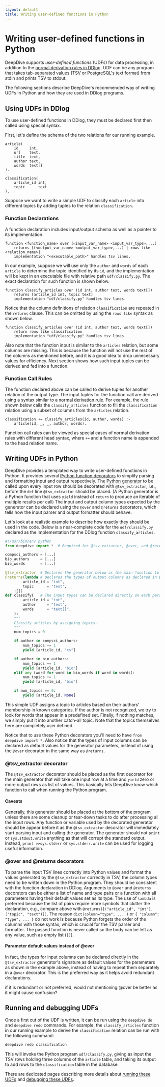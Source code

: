 ```yaml
---
layout: default
title: Writing user-defined functions in Python
---
```


# Writing user-defined functions in Python

DeepDive supports *user-defined functions* (UDFs) for data processing, in addition to the [normal derivation rules in DDlog](writing-dataflow-ddlog.md).
UDF can be any program that takes tab-separated values ([TSV or PostgreSQL's text format](http://www.postgresql.org/docs/9.1/static/sql-copy.html#AEN64351)) from stdin and prints TSV to stdout.

The following sections describe DeepDive's recommended way of writing UDFs in Python and how they are used in DDlog programs.


## Using UDFs in DDlog

To use user-defined functions in DDlog, they must be declared first then called using special syntax.

First, let's define the schema of the two relations for our running example.

```ddlog
article(
    id     int,
    url    text,
    title  text,
    author text,
    words  text[]
).

classification(
    article_id int,
    topic      text
).
```

Suppose we want to write a simple UDF to classify each `article` into different topics by adding tuples to the relation `classification`.


### Function Declarations
A function declaration includes input/output schema as well as a pointer to its implementation.

```ddlog
function <function_name> over (<input_var_name> <input_var_type>,...)
    returns [(<output_var_name> <output_var_type>,...) | rows like <relation_name>]
    implementation "<executable_path>" handles tsv lines.
```

In our example, suppose we will use only the `author` and `words` of each `article` to determine the topic identified by its `id`, and the implementation will be kept in an executable file with relative path `udf/classify.py`.
The exact declaration for such function is shown below.

```ddlog
function classify_articles over (id int, author text, words text[])
    returns (article_id int, topic text)
    implementation "udf/classify.py" handles tsv lines.
```

Notice that the column definitions of relation `classification` are repeated in the `returns` clause.
This can be omitted by using the `rows like` syntax as shown below.

```ddlog
function classify_articles over (id int, author text, words text[])
    return rows like classification
    implementation "udf/classify.py" handles tsv lines.
```

Also note that the function input is similar to the `articles` relation, but some columns are missing.
This is because the function will not use the rest of the columns as mentioned before, and it is a good idea to drop unnecessary values for efficiency.
Next section shows how such input tuples can be derived and fed into a function.


### Function Call Rules
The function declared above can be called to derive tuples for another relation of the output type.
The input tuples for the function call are derived using a syntax similar to a [normal derivation rule](writing-dataflow-ddlog.md#normal-derivation-rules).
For example, the rule shown below calls the `classify_articles` function to fill the `classification` relation using a subset of columns from the `articles` relation.

```ddlog
classification += classify_articles(id, author, words) :-
    article(id, _, _, author, words).
```

Function call rules can be viewed as special cases of normal derivation rules with different head syntax, where `+=` and a function name is appended to the head relation name.

## Writing UDFs in Python

DeepDive provides a templated way to write user-defined functions in Python.
It provides several [Python function decorators](https://www.python.org/dev/peps/pep-0318/) to simplify parsing and formatting input and output respectively.
The [Python generator](https://www.python.org/dev/peps/pep-0255/) to be called upon every input row should be decorated with `@tsv_extractor`, i.e., before the `def` line `@tsv_extractor` should be placed.
(A Python generator is a Python function that uses `yield` instead of `return` to produce an iterable of multiple results per call)
The input and output column types expected by the generator can be declared using the `@over` and  `@returns` decorators, which tells how the input parser and output formatter should behave.

Let's look at a realistic example to describe how exactly they should be used in the code.
Below is a near-complete code for the `udf/classify.py` declared as the implementation for the DDlog function `classify_articles`.

```python
#!/usr/bin/env python
from deepdive import *  # Required for @tsv_extractor, @over, and @returns

compsci_authors = [...]
bio_authors     = [...]
bio_words       = [...]

@tsv_extractor  # Declares the generator below as the main function to call
@returns(lambda # Declares the types of output columns as declared in DDlog
        article_id = "int",
        topic      = "text",
    :[])
def classify(   # The input types can be declared directly on each parameter as its default value
        article_id = "int",
        author     = "text",
        words      = "text[]",
    ):
    """
    Classify articles by assigning topics.
    """
    num_topics = 0

    if author in compsci_authors:
        num_topics += 1
        yield [article_id, "cs"]

    if author in bio_authors:
        num_topics += 1
        yield [article_id, "bio"]
    elif any (word for word in bio_words if word in words):
        num_topics += 1
        yield [article_id, "bio"]

    if num_topics == 0:
        yield [article_id, None]
```

This simple UDF assigns a topic to articles based on their authors' membership in known categories.
If the author is not recognized, we try to look for words that appear in a predefined set.
Finally, if nothing matches, we simply put it into another catch-all topic.
Note that the topics themselves here are completely user defined.

Notice that to use these Python decorators you'll need to have `from deepdive import *`.
Also notice that the types of input columns can be declared as default values for the generator parameters, instead of using the `@over` decorator in the same way as `@returns`.

### @tsv_extractor decorator

The `@tsv_extractor` decorator should be placed as the first decorator for the main generator that will take one input row at a time and `yield` zero or more output rows as list of values.
This basically lets DeepDive know which function to call when running the Python program.

#### Caveats
Generally, this generator should be placed at the bottom of the program unless there are some cleanup or tear-down tasks to do after processing all the input rows.
Any function or variable used by the decorated generator should be appear before it as the `@tsv_extractor` decorator will immediately start parsing input and calling the generator.
The generator should not `print` or `sys.stdout.write` anything as that will corrupt the standard output.
Instead, `print >>sys.stderr` or `sys.stderr.write` can be used for logging useful information.

### @over and @returns decorators

To parse the input TSV lines correctly into Python values and format the values generated by the `@tsv_extractor` correctly in TSV, the column types need to be written down in the Python program.
They should be consistent with the function declaration in DDlog.
Arguments to `@over` and `@returns` decorators can be either a list of name and type pairs or a function with all parameters having their default values set as its type.
The use of `lambda` is preferred because the list of pairs require more symbols that clutter the declaration, e.g., compare above with `@returns([("article_id", "int"), ("topic", "text")])`.
The reason `dict(column="type", ... )` or `{ "column": "type", ... }` do not work is because Python forgets the order of the columns with those syntax, which is crucial for the TSV parser and formatter.
The passed function is never called so the body can be left as any value, such as empty list (`[]`).

#### Parameter default values instead of @over

In fact, the types for input columns can be declared directly in the `@tsv_extractor` generator's signature as default values for the parameters as shown in the example above, instead of having to repeat them separately in a `@over` decorator.
This is the preferred way as it helps avoid redundant declarations.

<todo>if it is redundant or not preferred, would not mentioning @over be better as it might cause confusion?</todo>

## Running and debugging UDFs

Once a first cut of the UDF is written, it can be run using the `deepdive do` and `deepdive redo` commands.
For example, the `classify_articles` function in our running example to derive the `classification` relation can be run with the following command:

```bash
deepdive redo classification
```

This will invoke the Python program `udf/classify.py`, giving as input the TSV rows holding three columns of the `article` table, and taking its output to add rows to the `classification` table in the database.

There are dedicated pages describing more details about [running these UDFs](ops-execution.md) and [debugging these UDFs](debugging-udf.md).


<!-- TODO Mention deepdive testfire or deepdive check here once it's ready -->
